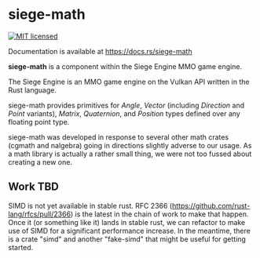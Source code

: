 # siege-math

[![MIT licensed](https://img.shields.io/badge/license-MIT-blue.svg)](./LICENSE)

Documentation is available at https://docs.rs/siege-math

**siege-math** is a component within the Siege Engine MMO game engine.

The Siege Engine is an MMO game engine on the Vulkan API written in the Rust language.

siege-math provides primitives for *Angle*, *Vector* (including *Direction* and *Point*
variants), *Matrix*, *Quaternion*, and *Position* types defined over any floating
point type.

siege-math was developed in response to several other math crates (cgmath and nalgebra)
going in directions slightly adverse to our usage. As a math library is actually a
rather small thing, we were not too fussed about creating a new one.


## Work TBD

SIMD is not yet available in stable rust. RFC 2366 (https://github.com/rust-lang/rfcs/pull/2366)
is the latest in the chain of work to make that happen. Once it (or something like it) lands
in stable rust, we can refactor to make use of SIMD for a significant performance increase.
In the meantime, there is a crate "simd" and another "fake-simd" that might be useful
for getting started.